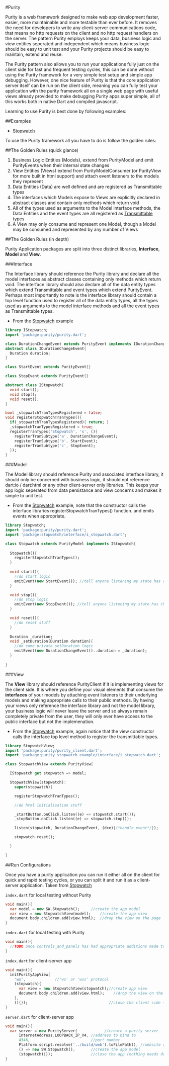 #Purity

Purity is a web framework designed to make web app development faster, easier,
more maintainable and more testable than ever before. It removes the need for 
developers to write any client-server communications code, that means no http
requests on the client and no http request handlers on the server. The pattern 
Purity employs keeps your data, business logic and view entities seperated
and independent which means business logic should be easy to unit test and
your Purity projects should be easy to maintain, extend and reuse.

The Purity pattern also allows you to run your applications fully just on the client
side for fast and frequent testing cycles, this can be done without using the Purity
framework for a very simple test setup and simple app debugging. However, one nice
feature of Purity is that the core application server itself can be run on the client
side, meaning you can fully test your application with the purity framework all 
on a single web page with useful views already provided to make debugging Purity
apps super simple, all of this works both in native Dart and compiled javascript.

Learning to use Purity is best done by following examples:

##Examples

* [Stopwatch](http://github.com/0xor1/purity_stopwatch_example)

To use the Purity framework all you have to do is follow the golden rules:

##The Golden Rules (quick glance)

  1. Business Logic Entities (Models), extend from PurityModel and emit PurityEvents when their internal state changes
  2. View Entities (Views) extend from PurityModelConsumer (or PurityView for more built in html support) and attach event listeners to the models they represent 
  3. Data Entities (Data) are well defined and are registered as Transmittable types
  4. The interfaces which Models expose to Views are explicitly declared in abstract classes and contain only methods which return void
  5. All of the types used as arguments to the Model interface methods, the Data Entities and the event types are all registered as [Transmittable](https://github.com/0xor1/transmittable#registered-types) types
  6. A View may only consume and represent one Model, though a Model may be consumed and represented by any number of Views
  
##The Golden Rules (in depth)

Purity Application packages are split into three distinct
libraries, **Interface**, **Model** and **View**. 

###Interface

The Interface library should reference the Purity library and declare all the
model interfaces as abstract classes containing only methods which return void.
The interface library should also declare all of the data entity types which extend
Transmittable and event types which extend PurityEvent. Perhaps most importantly to note
is the interface library should contain a top level function used to register 
all of the data entity types, all the types used as arguments to the model interface
methods and all the event types as Transmittable types.

  * From the [Stopwatch](https://github.com/0xor1/purity_stopwatch_example/tree/dev/lib/interface) example
  ```dart
  library IStopwatch;
  import 'package:purity/purity.dart';
  
  class DurationChangeEvent extends PurityEvent implements IDurationChangeEvent{}
  abstract class IDurationChangeEvent{
    Duration duration;
  }

  class StartEvent extends PurityEvent{}

  class StopEvent extends PurityEvent{}
  
  abstract class IStopwatch{
    void start();
    void stop();
    void reset();
  }

  bool _stopwatchTranTypesRegistered = false;
  void registerStopwatchTranTypes(){
    if(_stopwatchTranTypesRegistered){ return; }
    _stopwatchTranTypesRegistered = true;
    registerTranTypes('Stopwatch', 's', (){
      registerTranSubtype('a', DurationChangeEvent);
      registerTranSubtype('b', StartEvent);
      registerTranSubtype('c', StopEvent);
    });
  }
  ```

###Model

The Model library should reference Purity and associated interface library, it
should only be concerned with business logic, it should not reference dart:io / 
dart:html or any other client-server only libraries. This keeps your app logic
seperated from data persistance and view concerns and makes it simple to unit test.

  * From the [Stopwatch](https://github.com/0xor1/purity_stopwatch_example/blob/dev/lib/model/stopwatch.dart#L15) example, note that the constructor calls the interface
    libraries registerStopwatchTranTypes() function. and emits events when appropriate.
  ```dart
  library Stopwatch;
  import 'package:purity/purity.dart';
  import 'package:stopwatch/interface/i_stopwatch.dart';
  
  class Stopwatch extends PurityModel implements IStopwatch{
    
    Stopwatch(){
      registerStopwatchTranTypes();
    }
    
    void start(){
      //do start logic
      emitEvent(new StartEvent()); //tell anyone listening my state has changed
    }

    void stop(){
      //do stop logic
      emitEvent(new StopEvent()); //tell anyone listening my state has changed
    }

    void reset(){
      //do reset stuff
    }
    
    Duration _duration;
    void _setDuration(Duration duration){
      //do some private setDuration logic
      emitEvent(new DurationChangeEvent()..duration = _duration);
    }
    
  }
  ``` 

###View

The **View** library should reference PurityClient if it is implementing views for the client side.
It is where you define your visual elements that consume the **interfaces** 
of your models by attaching event listeners to their underlying models and making
appropriate calls to their public methods. By having your views only reference 
the interface library and not the model library, your business logic will never 
leave the server and so always remain completely private from the user, they will
only ever have access to the public interface but not the implemenation.

  * From the [Stopwatch](https://github.com/0xor1/purity_stopwatch_example/blob/dev/lib/view/stopwatch_view.dart#L12) example, again notice that the view constructor calls
    the interface top level method to register the transmittable types.
  ```dart
  library StopwatchView;
  import 'package:purity/purity_client.dart';
  import 'package:purity_stopwatch_example/interface/i_stopwatch.dart';

  class StopwatchView extends PurityView{

    IStopwatch get stopwatch => model;

    StopwatchView(stopwatch):
      super(stopwatch){

      registerStopwatchTranTypes();

      //do html initialisation stuff

      _startButton.onClick.listen((e) => stopwatch.start());
      _stopButton.onClick.listen((e) => stopwatch.stop());

      listen(stopwatch, DurationChangeEvent, (dce){/*handle event*/});

      stopwatch.reset();

    }

  }
  ```
  
##Run Configurations

Once you have a purity application you can run it either all on the client
for quick and rapid testing cycles, or you can split it and run it as a client-
server application. Taken from [Stopwatch](http://github.com/0xor1/purity_stopwatch_example)

`index.dart` for local testing without Purity
```dart
void main(){
  var model = new SW.Stopwatch();     //create the app model
  var view = new StopwatchView(model);    //create the app view
  document.body.children.add(view.html);  //drop the view on the page
}
```

`index.dart` for local testing with Purity
```dart
void main(){
  //TODO once controls_and_panels has had appropriate additions made to it
}
```

`index.dart` for client-server app
```dart
void main(){
  initPurityAppView(
    'ws',             //'ws' or 'wss' protocol
    (stopwatch){
      var view = new StopwatchView(stopwatch);//create app view
      document.body.children.add(view.html);	//drop the view on the page
    },
    (){});                                    //close the client side (nothing needs doing in this instance)
}
```

`server.dart` for client-server app
```dart
void main(){
  var server = new PurityServer(			//create a purity server
      InternetAddress.LOOPBACK_IP_V4, //address to bind to
      4346,                           //port number
      Platform.script.resolve('../build/web').toFilePath(), //website root directory
      () => new SW.Stopwatch(),       //create the app model
      (stopwatch){});                 //close the app (nothing needs doing in this instance)			
}
```
```